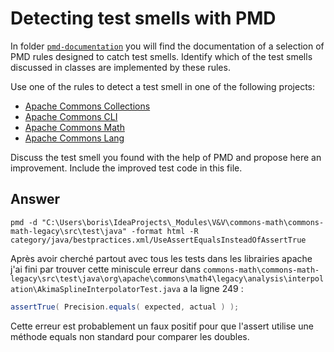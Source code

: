 # Detecting test smells with PMD

In folder [`pmd-documentation`](../pmd-documentation) you will find the documentation of a selection of PMD rules designed to catch test smells.
Identify which of the test smells discussed in classes are implemented by these rules.

Use one of the rules to detect a test smell in one of the following projects:

- [Apache Commons Collections](https://github.com/apache/commons-collections)
- [Apache Commons CLI](https://github.com/apache/commons-cli)
- [Apache Commons Math](https://github.com/apache/commons-math)
- [Apache Commons Lang](https://github.com/apache/commons-lang)

Discuss the test smell you found with the help of PMD and propose here an improvement.
Include the improved test code in this file.

## Answer
`pmd -d "C:\Users\boris\IdeaProjects\_Modules\V&V\commons-math\commons-math-legacy\src\test\java" -format html -R category/java/bestpractices.xml/UseAssertEqualsInsteadOfAssertTrue`

Après avoir cherché partout avec tous les tests dans les librairies apache j'ai fini par trouver cette miniscule erreur dans `commons-math\commons-math-legacy\src\test\java\org\apache\commons\math4\legacy\analysis\interpolation\AkimaSplineInterpolatorTest.java` a la ligne 249 :
```java
assertTrue( Precision.equals( expected, actual ) );
```

Cette erreur est probablement un faux positif pour que l'assert utilise une méthode equals non standard pour comparer les doubles.